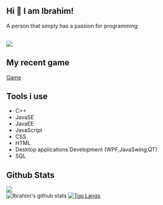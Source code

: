 ## Hi 👋 I am Ibrahim! 

A person that simply has a passion for programming 
<br/><br/>

[<img src="https://img.shields.io/badge/linkedin-%230077B5.svg?&style=for-the-badge&logo=linkedin&logoColor=white" />](https://www.linkedin.com/in/ibrahim-jaber-82841a150/)

## My recent game
[Game](https://ibra-jber76.itch.io/spacewars-beta)


## Tools i use
- C++
- JavaSE
- JavaEE
- JavaScript
- CSS
- HTML
- Desktop applications Development (WPF,JavaSwing,QT)
- SQL



##  Github Stats
![](https://komarev.com/ghpvc/?username=nikunj3011&color=orange)<br/>
![Ibrahim's github stats](https://github-readme-stats.vercel.app/api?username=ibrajber99&show_icons=true&theme=vision-friendly-dark)
[![Top Langs](https://github-readme-stats.vercel.app/api/top-langs/?username=ibrajber99&layout=compact)](https://github.com/nikunj3011/)


